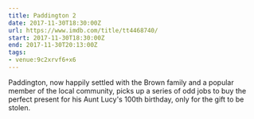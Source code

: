 ```yaml
---
title: Paddington 2
date: 2017-11-30T18:30:00Z
url: https://www.imdb.com/title/tt4468740/
start: 2017-11-30T18:30:00Z
end: 2017-11-30T20:13:00Z
tags:
- venue:9c2xrvf6+x6
---
```

Paddington, now happily settled with the Brown family and a popular member of the local community, picks up a series of odd jobs to buy the perfect present for his Aunt Lucy's 100th birthday, only for the gift to be stolen.
